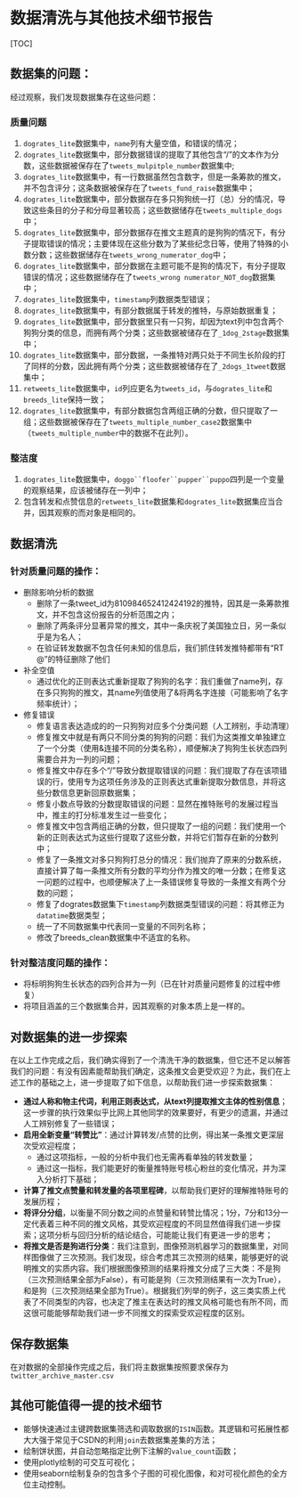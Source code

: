 # 数据清洗与其他技术细节报告



[TOC]

## 数据集的问题：

经过观察，我们发现数据集存在这些问题：



### 质量问题

1. `dogrates_lite`数据集中，`name`列有大量空值，和错误的情况；
2. `dogrates_lite`数据集中，部分数据错误的提取了其他包含“/”的文本作为分数，这些数据被保存在了`tweets_mulpitple_number`数据集中;
3. `dogrates_lite`数据集中，有一行数据虽然包含数字，但是一条筹款的推文，并不包含评分；这条数据被保存在了`tweets_fund_raise`数据集中；
4. `dogrates_lite`数据集中，部分数据存在多只狗狗统一打（总）分的情况，导致这些条目的分子和分母显著较高；这些数据储存在`tweets_multiple_dogs`中；
5. `dogrates_lite`数据集中，部分数据存在推文主题真的是狗狗的情况下，有分子提取错误的情况；主要体现在这些分数为了某些纪念日等，使用了特殊的小数分数；这些数据储存在`tweets_wrong_numerator_dog`中；
6. `dogrates_lite`数据集中，部分数据在主题可能不是狗的情况下，有分子提取错误的情况；这些数据储存在了`tweets_wrong numerator_NOT_dog`数据集中；
7. `dogrates_lite`数据集中，`timestamp`列数据类型错误；
8. `dogrates_lite`数据集中，有部分数据属于转发的推特，与原始数据重复；
9. `dogrates_lite`数据集中，部分数据里只有一只狗，却因为text列中包含两个狗狗分类的信息，而拥有两个分类；这些数据被储存在了`_1dog_2stage`数据集中；
10. `dogrates_lite`数据集中，部分数据，一条推特对两只处于不同生长阶段的打了同样的分数，因此拥有两个分类；这些数据被储存在了`_2dogs_1tweet`数据集中；
11. `retweets_lite`数据集中，`id`列应更名为`tweets_id`，与`dogrates_lite`和`breeds_lite`保持一致；
12. `dogrates_lite`数据集中，有部分数据包含两组正确的分数，但只提取了一组；这些数据被保存在了`tweets_multiple_number_case2`数据集中（`tweets_multiple_number`中的数据不在此列）。



### 整洁度

1. `dogrates_lite`数据集中，`doggo``floofer``pupper``puppo`四列是一个变量的观察结果，应该被储存在一列中；
2. 包含转发和点赞信息的`retweets_lite`数据集和`dogrates_lite`数据集应当合并，因其观察的而对象是相同的。



## 数据清洗

### 针对质量问题的操作：

- 删除影响分析的数据
  - 删除了一条tweet_id为810984652412424192的推特，因其是一条筹款推文，并不包含这份报告的分析范围之内；
  - 删除了两条评分显著异常的推文，其中一条庆祝了美国独立日，另一条似乎是为名人；
  - 在验证转发数据不包含任何未知的信息后，我们抓住转发推特都带有“RT @”的特征删除了他们
- 补全空值
  - 通过优化的正则表达式重新提取了狗狗的名字：我们重做了name列，存在多只狗狗的推文，其name列值使用了&将两名字连接（可能影响了名字频率统计）；
- 修复错误
  - 修复语言表达造成的的一只狗狗对应多个分类问题（人工辨别，手动清理）
  - 修复推文中就是有两只不同分类的狗狗的问题：我们为这类推文单独建立了一个分类（使用&连接不同的分类名称），顺便解决了狗狗生长状态四列需要合并为一列的问题；
  - 修复推文中存在多个“/”导致分数提取错误的问题：我们提取了存在该项错误的行，使用专为这项任务涉及的正则表达式重新提取分数信息，并将这些分数信息更新回原数据集；
  - 修复小数点导致的分数提取错误的问题：显然在推特账号的发展过程当中，推主的打分标准发生过一些变化；
  - 修复推文中包含两组正确的分数，但只提取了一组的问题：我们使用一个新的正则表达式为这些行提取了这些分数，并将它们暂存在新的分数列中；
  - 修复了一条推文对多只狗狗打总分的情况：我们抛弃了原来的分数系统，直接计算了每一条推文所有分数的平均分作为推文的唯一分数；在修复这一问题的过程中，也顺便解决了上一条错误修复导致的一条推文有两个分数的问题；
  - 修复了dogrates数据集下`timestamp`列数据类型错误的问题：将其修正为`datatime`数据类型；
  - 统一了不同数据集中代表同一变量的不同列名称；
  - 修改了breeds_clean数据集中不适宜的名称。



### 针对整洁度问题的操作：

- 将标明狗狗生长状态的四列合并为一列（已在针对质量问题修复的过程中修复）
- 将项目涵盖的三个数据集合并，因其观察的对象本质上是一样的。



## 对数据集的进一步探索

在以上工作完成之后，我们确实得到了一个清洗干净的数据集，但它还不足以解答我们的问题：有没有因素能帮助我们确定，这条推文会更受欢迎？为此，我们在上述工作的基础之上，进一步提取了如下信息，以帮助我们进一步探索数据集：

- **通过人称和物主代词，利用正则表达式，从text列提取推文主体的性别信息**；这一步骤的执行效果似乎比网上其他同学的效果要好，有更少的遗漏，并通过人工辨别修复了一些错误；
- **启用全新变量“转赞比”**：通过计算转发/点赞的比例，得出某一条推文更深层次受欢迎程度；
  - 通过这项指标，一般的分析中我们也无需再看单独的转发数量；
  - 通过这一指标，我们能更好的衡量推特账号核心粉丝的变化情况，并为深入分析打下基础；
- **计算了推文点赞量和转发量的各项里程碑**，以帮助我们更好的理解推特账号的发展历程；
- **将评分分组**，以衡量不同分数之间的点赞量和转赞比情况；1分，7分和13分一定代表着三种不同的推文风格，其受欢迎程度的不同显然值得我们进一步探索；这项分析与回归分析的结论结合，可能能让我们有更进一步的思考；
- **将推文是否是狗进行分类**：我们注意到，图像预测机器学习的数据集里，对同样图像做了三次预测。我们发现，综合考虑其三次预测的结果，能够更好的说明推文的实质内容。我们根据图像预测的结果将推文分成了三大类：不是狗（三次预测结果全部为False），有可能是狗（三次预测结果有一次为True），和是狗（三次预测结果全部为True）。根据我们列举的例子，这三类实质上代表了不同类型的内容，也决定了推主在表达时的推文风格可能也有所不同，而这很可能能够帮助我们进一步不同推文的探索受欢迎程度的区别。



## 保存数据集

在对数据的全部操作完成之后，我们将主数据集按照要求保存为`twitter_archive_master.csv`



## 其他可能值得一提的技术细节

- 能够快速通过主键跨数据集筛选和调取数据的`ISIN`函数。其逻辑和可拓展性都大大强于常见于CSDN的利用`join`去数据集差集的方法；
- 绘制饼状图，并自动忽略指定比例下注解的`value_count`函数；
- 使用plotly绘制的可交互可视化；
- 使用seaborn绘制复杂的包含多个子图的可视化图像，和对可视化颜色的全方位主动控制。